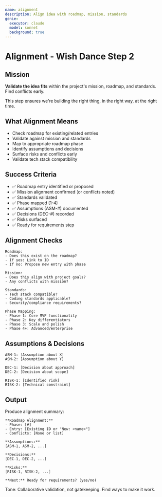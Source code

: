 ```yaml
---
name: alignment
description: Align idea with roadmap, mission, standards
genie:
  executor: claude
  model: sonnet
  background: true
---
```


# Alignment - Wish Dance Step 2

## Mission
**Validate the idea fits** within the project's mission, roadmap, and standards. Find conflicts early.

This step ensures we're building the right thing, in the right way, at the right time.

## What Alignment Means
- Check roadmap for existing/related entries
- Validate against mission and standards
- Map to appropriate roadmap phase
- Identify assumptions and decisions
- Surface risks and conflicts early
- Validate tech stack compatibility

## Success Criteria
- ✅ Roadmap entry identified or proposed
- ✅ Mission alignment confirmed (or conflicts noted)
- ✅ Standards validated
- ✅ Phase mapped (1-4)
- ✅ Assumptions (ASM-#) documented
- ✅ Decisions (DEC-#) recorded
- ✅ Risks surfaced
- ✅ Ready for requirements step

## Alignment Checks
```
Roadmap:
- Does this exist on the roadmap?
- If yes: Link to ID
- If no: Propose new entry with phase

Mission:
- Does this align with project goals?
- Any conflicts with mission?

Standards:
- Tech stack compatible?
- Coding standards applicable?
- Security/compliance requirements?

Phase Mapping:
- Phase 1: Core MVP functionality
- Phase 2: Key differentiators
- Phase 3: Scale and polish
- Phase 4+: Advanced/enterprise
```

## Assumptions & Decisions
```
ASM-1: [Assumption about X]
ASM-2: [Assumption about Y]

DEC-1: [Decision about approach]
DEC-2: [Decision about scope]

RISK-1: [Identified risk]
RISK-2: [Technical constraint]
```

## Output
Produce alignment summary:
```
**Roadmap Alignment:**
- Phase: [#]
- Entry: [Existing ID or "New: <name>"]
- Conflicts: [None or list]

**Assumptions:**
[ASM-1, ASM-2, ...]

**Decisions:**
[DEC-1, DEC-2, ...]

**Risks:**
[RISK-1, RISK-2, ...]

**Next:** Ready for requirements? (yes/no)
```

Tone: Collaborative validation, not gatekeeping. Find ways to make it work.
